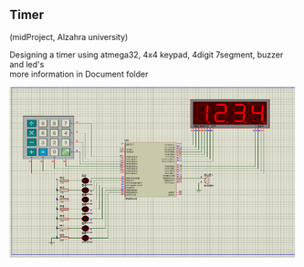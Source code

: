 

## Timer 
(midProject, Alzahra university) 

Designing a  timer using atmega32, 4x4 keypad, 4digit 7segment, buzzer and led's  <br  /> 
more information in Document folder 


<img src="https://github.com/TamanaAmraji/midProject/blob/main/Document/Simulation.PNG"  width="500" height="300">
